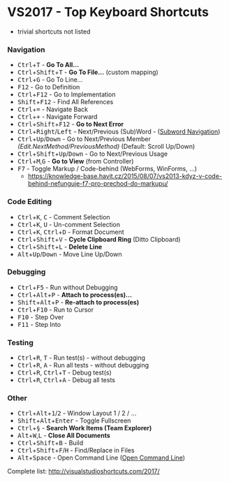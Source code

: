 ﻿# VS2017 - Top Keyboard Shortcuts

* trivial shortcuts not listed

### Navigation
* <kbd>Ctrl</kbd>+<kbd>T</kbd> - **Go To All...**
* <kbd>Ctrl</kbd>+<kbd>Shift</kbd>+<kbd>T</kbd> - **Go To File...** (custom mapping)
* <kbd>Ctrl</kbd>+<kbd>G</kbd> - Go To Line...
* <kbd>F12</kbd> - Go to Definition
* <kbd>Ctrl</kbd>+<kbd>F12</kbd> - Go to Implementation
* <kbd>Shift</kbd>+<kbd>F12</kbd> - Find All References
* <kbd>Ctrl</kbd>+<kbd>=</kbd> - Navigate Back
* <kbd>Ctrl</kbd>+<kbd>+</kbd> - Navigate Forward
* <kbd>Ctrl</kbd>+<kbd>Shift</kbd>+<kbd>F12</kbd> - **Go to Next Error**
* <kbd>Ctrl</kbd>+<kbd>Right</kbd>/<kbd>Left</kbd> - Next/Previous (Sub)Word - ([Subword Navigation](https://marketplace.visualstudio.com/items?itemName=OlleWestman.SubwordNavigation))
* <kbd>Ctrl</kbd>+<kbd>Up</kbd>/<kbd>Down</kbd> - Go to Next/Previous Member *(Edit.NextMethod/PreviousMethod)* (Default: Scroll Up/Down)
* <kbd>Ctrl</kbd>+<kbd>Shift</kbd>+<kbd>Up</kbd>/<kbd>Down</kbd> - Go to Next/Previous Usage
* <kbd>Ctrl</kbd>+<kbd>M</kbd>,<kbd>G</kbd> - **Go to View** (from Controller)
* <kbd>F7</kbd> - Toggle Markup / Code-behind (WebForms, WinForms, ...)
  * https://knowledge-base.havit.cz/2015/08/07/vs2013-kdyz-v-code-behind-nefunguje-f7-pro-prechod-do-markupu/

### Code Editing
* <kbd>Ctrl</kbd>+<kbd>K</kbd>, <kbd>C</kbd> - Comment Selection
* <kbd>Ctrl</kbd>+<kbd>K</kbd>, <kbd>U</kbd> - Un-comment Selection
* <kbd>Ctrl</kbd>+<kbd>K</kbd>, <kbd>Ctrl</kbd>+<kbd>D</kbd> - Format Document
* <kbd>Ctrl</kbd>+<kbd>Shift</kbd>+<kbd>V</kbd> - **Cycle Clipboard Ring** (Ditto Clipboard)
* <kbd>Ctrl</kbd>+<kbd>Shift</kbd>+<kbd>L</kbd> - **Delete Line**
* <kbd>Alt</kbd>+<kbd>Up</kbd>/<kbd>Down</kbd> - Move Line Up/Down

### Debugging
* <kbd>Ctrl</kbd>+<kbd>F5</kbd> - Run without Debugging
* <kbd>Ctrl</kbd>+<kbd>Alt</kbd>+<kbd>P</kbd> - **Attach to process(es)...**
* <kbd>Shift</kbd>+<kbd>Alt</kbd>+<kbd>P</kbd> - **Re-attach to process(es)**
* <kbd>Ctrl</kbd>+<kbd>F10</kbd> - Run to Cursor
* <kbd>F10</kbd> - Step Over
* <kbd>F11</kbd> - Step Into

### Testing
* <kbd>Ctrl</kbd>+<kbd>R</kbd>, <kbd>T</kbd> - Run test(s) - without debugging
* <kbd>Ctrl</kbd>+<kbd>R</kbd>, <kbd>A</kbd> - Run all tests - without debugging
* <kbd>Ctrl</kbd>+<kbd>R</kbd>, <kbd>Ctrl</kbd>+<kbd>T</kbd> - Debug test(s)
* <kbd>Ctrl</kbd>+<kbd>R</kbd>, <kbd>Ctrl</kbd>+<kbd>A</kbd> - Debug all tests

### Other
* <kbd>Ctrl</kbd>+<kbd>Alt</kbd>+<kbd>1</kbd>/<kbd>2</kbd> - Window Layout 1 / 2 / ...
* <kbd>Shift</kbd>+<kbd>Alt</kbd>+<kbd>Enter</kbd> - Toggle Fullscreen
* <kbd>Ctrl</kbd>+<kbd>§</kbd> - **Search Work Items (Team Explorer)** 
* <kbd>Alt</kbd>+<kbd>W</kbd>,<kbd>L</kbd> - **Close All Documents**
* <kbd>Ctrl</kbd>+<kbd>Shift</kbd>+<kbd>B</kbd> - Build
* <kbd>Ctrl</kbd>+<kbd>Shift</kbd>+<kbd>F</kbd>/<kbd>H</kbd> - Find/Replace in Files
* <kbd>Alt</kbd>+<kbd>Space</kbd> - Open Command Line ([Open Command Line](https://marketplace.visualstudio.com/items?itemName=MadsKristensen.OpenCommandLine))

Complete list: http://visualstudioshortcuts.com/2017/